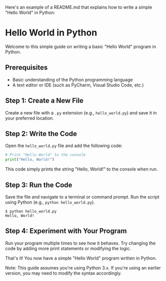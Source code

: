 Here's an example of a README.md that explains how to write a simple "Hello World" in Python:

# Hello World in Python

Welcome to this simple guide on writing a basic "Hello World" program in Python.

## Prerequisites

* Basic understanding of the Python programming language
* A text editor or IDE (such as PyCharm, Visual Studio Code, etc.)

## Step 1: Create a New File

Create a new file with a `.py` extension (e.g., `hello_world.py`) and save it in your preferred location.

## Step 2: Write the Code

Open the `hello_world.py` file and add the following code:
```python
# Print "Hello World" to the console
print("Hello, World!")
```
This code simply prints the string "Hello, World!" to the console when run.

## Step 3: Run the Code

Save the file and navigate to a terminal or command prompt. Run the script using Python (e.g., `python hello_world.py`).
```
$ python hello_world.py
Hello, World!
```
## Step 4: Experiment with Your Program

Run your program multiple times to see how it behaves. Try changing the code by adding more print statements or modifying the logic.

That's it! You now have a simple "Hello World" program written in Python.

Note: This guide assumes you're using Python 3.x. If you're using an earlier version, you may need to modify the syntax accordingly.